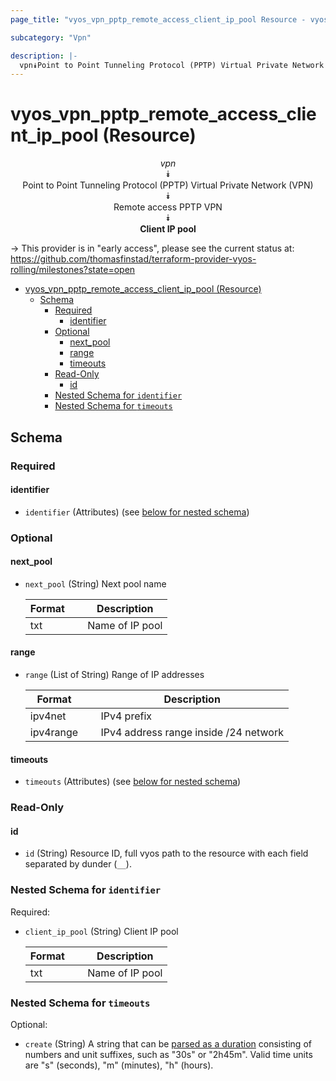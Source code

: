 ```yaml
---
page_title: "vyos_vpn_pptp_remote_access_client_ip_pool Resource - vyos"

subcategory: "Vpn"

description: |-
  vpn⯯Point to Point Tunneling Protocol (PPTP) Virtual Private Network (VPN)⯯Remote access PPTP VPN⯯Client IP pool
---
```


# vyos_vpn_pptp_remote_access_client_ip_pool (Resource)
<center>

*vpn*  
⯯  
Point to Point Tunneling Protocol (PPTP) Virtual Private Network (VPN)  
⯯  
Remote access PPTP VPN  
⯯  
**Client IP pool**


</center>

-> This provider is in "early access", please see the current status at: https://github.com/thomasfinstad/terraform-provider-vyos-rolling/milestones?state=open

<!--TOC-->

- [vyos_vpn_pptp_remote_access_client_ip_pool (Resource)](#vyos_vpn_pptp_remote_access_client_ip_pool-resource)
  - [Schema](#schema)
    - [Required](#required)
      - [identifier](#identifier)
    - [Optional](#optional)
      - [next_pool](#next_pool)
      - [range](#range)
      - [timeouts](#timeouts)
    - [Read-Only](#read-only)
      - [id](#id)
    - [Nested Schema for `identifier`](#nested-schema-for-identifier)
    - [Nested Schema for `timeouts`](#nested-schema-for-timeouts)

<!--TOC-->

<!-- schema generated by tfplugindocs -->
## Schema

### Required

#### identifier
- `identifier` (Attributes) (see [below for nested schema](#nestedatt--identifier))

### Optional

#### next_pool
- `next_pool` (String) Next pool name

    |  Format  &emsp;|  Description      |
    |----------|-------------------|
    |  txt     &emsp;|  Name of IP pool  |
#### range
- `range` (List of String) Range of IP addresses

    |  Format     &emsp;|  Description                            |
    |-------------|-----------------------------------------|
    |  ipv4net    &emsp;|  IPv4 prefix                            |
    |  ipv4range  &emsp;|  IPv4 address range inside /24 network  |
#### timeouts
- `timeouts` (Attributes) (see [below for nested schema](#nestedatt--timeouts))

### Read-Only

#### id
- `id` (String) Resource ID, full vyos path to the resource with each field separated by dunder (`__`).

<a id="nestedatt--identifier"></a>
### Nested Schema for `identifier`

Required:

- `client_ip_pool` (String) Client IP pool

    |  Format  &emsp;|  Description      |
    |----------|-------------------|
    |  txt     &emsp;|  Name of IP pool  |


<a id="nestedatt--timeouts"></a>
### Nested Schema for `timeouts`

Optional:

- `create` (String) A string that can be [parsed as a duration](https://pkg.go.dev/time#ParseDuration) consisting of numbers and unit suffixes, such as &#34;30s&#34; or &#34;2h45m&#34;. Valid time units are &#34;s&#34; (seconds), &#34;m&#34; (minutes), &#34;h&#34; (hours).
